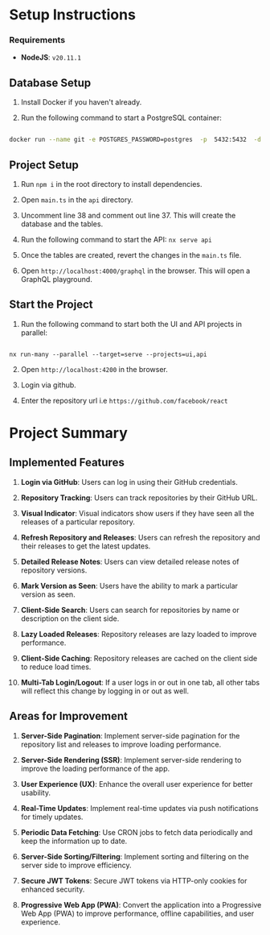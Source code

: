 # Setup Instructions

### Requirements

- **NodeJS**: `v20.11.1`

## Database Setup

1. Install Docker if you haven't already.

2. Run the following command to start a PostgreSQL container:

```bash

docker run --name git -e POSTGRES_PASSWORD=postgres  -p  5432:5432  -d  postgres

```

## Project Setup

1. Run `npm i` in the root directory to install dependencies.

2. Open `main.ts` in the `api` directory.

3. Uncomment line 38 and comment out line 37. This will create the database and the tables.

4. Run the following command to start the API: `nx serve api`

5. Once the tables are created, revert the changes in the `main.ts` file.

6. Open `http://localhost:4000/graphql` in the browser. This will open a GraphQL playground.

## Start the Project

1. Run the following command to start both the UI and API projects in parallel:

```

nx run-many --parallel --target=serve --projects=ui,api

```

2. Open `http://localhost:4200` in the browser.

3. Login via github.

4. Enter the repository url i.e `https://github.com/facebook/react`

# Project Summary

## Implemented Features

1. **Login via GitHub**: Users can log in using their GitHub credentials.

2. **Repository Tracking**: Users can track repositories by their GitHub URL.

3. **Visual Indicator**: Visual indicators show users if they have seen all the releases of a particular repository.

4. **Refresh Repository and Releases**: Users can refresh the repository and their releases to get the latest updates.

5. **Detailed Release Notes**: Users can view detailed release notes of repository versions.

6. **Mark Version as Seen**: Users have the ability to mark a particular version as seen.

7. **Client-Side Search**: Users can search for repositories by name or description on the client side.

8. **Lazy Loaded Releases**: Repository releases are lazy loaded to improve performance.

9. **Client-Side Caching**: Repository releases are cached on the client side to reduce load times.

10. **Multi-Tab Login/Logout**: If a user logs in or out in one tab, all other tabs will reflect this change by logging in or out as well.

## Areas for Improvement

1. **Server-Side Pagination**: Implement server-side pagination for the repository list and releases to improve loading performance.

2. **Server-Side Rendering (SSR)**: Implement server-side rendering to improve the loading performance of the app.

3. **User Experience (UX)**: Enhance the overall user experience for better usability.

4. **Real-Time Updates**: Implement real-time updates via push notifications for timely updates.

5. **Periodic Data Fetching**: Use CRON jobs to fetch data periodically and keep the information up to date.

6. **Server-Side Sorting/Filtering**: Implement sorting and filtering on the server side to improve efficiency.

7. **Secure JWT Tokens**: Secure JWT tokens via HTTP-only cookies for enhanced security.

8. **Progressive Web App (PWA)**: Convert the application into a Progressive Web App (PWA) to improve performance, offline capabilities, and user experience.
